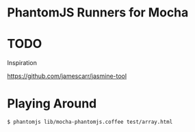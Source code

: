 # PhantomJS Runners for Mocha


# TODO

Inspiration

https://github.com/jamescarr/jasmine-tool


# Playing Around

    $ phantomjs lib/mocha-phantomjs.coffee test/array.html





